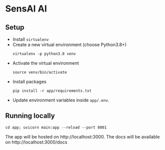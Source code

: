 # SensAI AI


## Setup

- Install `virtualenv`
- Create a new virtual environment (choose Python3.8+)
  ```
  virtualenv -p python3.8 venv
  ```
- Activate the virtual environment
  ```
  source venv/bin/activate
  ```
- Install packages
  ```
  pip install -r app/requirements.txt
  ```
- Update environment variables inside `app/.env`.

## Running locally

```
cd app; uvicorn main:app --reload --port 8001
```

The app will be hosted on http://localhost:3000.
The docs will be available on http://localhost:3000/docs